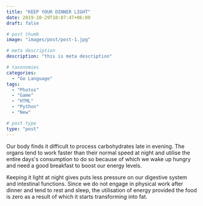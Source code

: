```yaml
---
title: "KEEP YOUR DINNER LIGHT"
date: 2019-10-29T10:07:47+06:00
draft: false

# post thumb
image: "images/post/post-1.jpg"

# meta description
description: "this is meta description"

# taxonomies
categories: 
  - "Go Language"
tags:
  - "Photos"
  - "Game"
  - "HTML"
  - "Python"
  - "New"

# post type
type: "post"
---
```

Our body finds it difficult to process carbohydrates late in evening. The organs tend to work faster than their normal speed at night and utilise the entire days's consumption to do so because of which we wake up hungry and need a good breakfast to boost our energy levels.

Keeping it light at night gives puts less pressure on our digestive system and intestinal functions. Since we do not engage in physical work after dinner and tend to rest and sleep, the utilisation of energy provided the food is zero as a result of which it starts transforming into fat.